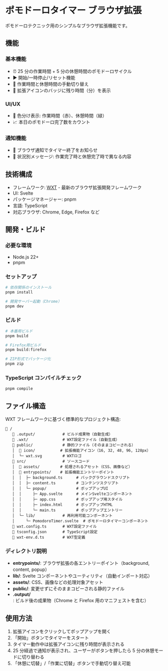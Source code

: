 # ポモドーロタイマー ブラウザ拡張

ポモドーロテクニック用のシンプルなブラウザ拡張機能です。

## 機能

### 基本機能

- ⏰ 25 分の作業時間 + 5 分の休憩時間のポモドーロサイクル
- ▶️ 開始/一時停止/リセット機能
- 🔄 作業時間と休憩時間の手動切り替え
- 🔢 拡張アイコンのバッジに残り時間（分）を表示

### UI/UX

- 🎨 色分け表示: 作業時間（赤）、休憩時間（緑）
- 📈 本日のポモドーロ完了数をカウント

### 通知機能

- 🔔 ブラウザ通知でタイマー終了をお知らせ
- 💬 状況別メッセージ: 作業完了時と休憩完了時で異なる内容

## 技術構成

- フレームワーク: [WXT](https://wxt.dev/) - 最新のブラウザ拡張開発フレームワーク
- UI: Svelte
- パッケージマネージャー: pnpm
- 言語: TypeScript
- 対応ブラウザ: Chrome, Edge, Firefox など

## 開発・ビルド

### 必要な環境

- Node.js 22+
- pnpm

### セットアップ

```bash
# 依存関係のインストール
pnpm install

# 開発サーバー起動（Chrome）
pnpm dev
```

### ビルド

```bash
# 本番用ビルド
pnpm build

# Firefox用ビルド
pnpm build:firefox

# ZIP形式でパッケージ化
pnpm zip
```

### TypeScript コンパイルチェック

```bash
pnpm compile
```

## ファイル構造

WXT フレームワークに基づく標準的なプロジェクト構造:

```
📂 /
   📁 .output/            # ビルド成果物（自動生成）
   📁 .wxt/               # WXT設定ファイル（自動生成）
   📁 public/             # 静的ファイル（そのままコピーされる）
   │  📁 icon/           # 拡張機能アイコン（16, 32, 48, 96, 128px）
   │  └─ wxt.svg         # WXTロゴ
   📁 src/                # ソースコード
   │  📁 assets/         # 処理されるアセット（CSS、画像など）
   │  📁 entrypoints/    # 拡張機能エントリーポイント
   │  │  ├─ background.ts      # バックグラウンドスクリプト
   │  │  ├─ content.ts         # コンテンツスクリプト
   │  │  └─ popup/             # ポップアップUI
   │  │     ├─ App.svelte      # メインSvelteコンポーネント
   │  │     ├─ app.css         # ポップアップ用スタイル
   │  │     ├─ index.html      # ポップアップHTML
   │  │     └─ main.ts         # ポップアップエントリー
   │  └─ lib/            # 再利用可能コンポーネント
   │     └─ PomodoroTimer.svelte  # ポモドーロタイマーコンポーネント
   📄 wxt.config.ts       # WXT設定ファイル
   📄 tsconfig.json       # TypeScript設定
   📄 wxt-env.d.ts        # WXT型定義
```

### ディレクトリ説明

- **entrypoints/**: ブラウザ拡張の各エントリーポイント（background, content, popup）
- **lib/**: Svelte コンポーネントやユーティリティ（自動インポート対応）
- **assets/**: CSS、画像などの処理対象アセット
- **public/**: 変更せずにそのままコピーされる静的ファイル
- **.output/**: ビルド後の成果物（Chrome と Firefox 用のマニフェストを含む）

## 使用方法

1. 拡張アイコンをクリックしてポップアップを開く
2. 「開始」ボタンでタイマーをスタート
3. タイマー動作中は拡張アイコンに残り時間が表示される
4. 25 分経過で通知が表示され、ユーザーがボタンを押したら 5 分の休憩モードに切り替わる
5. 「休憩に切替」/「作業に切替」ボタンで手動切り替え可能
